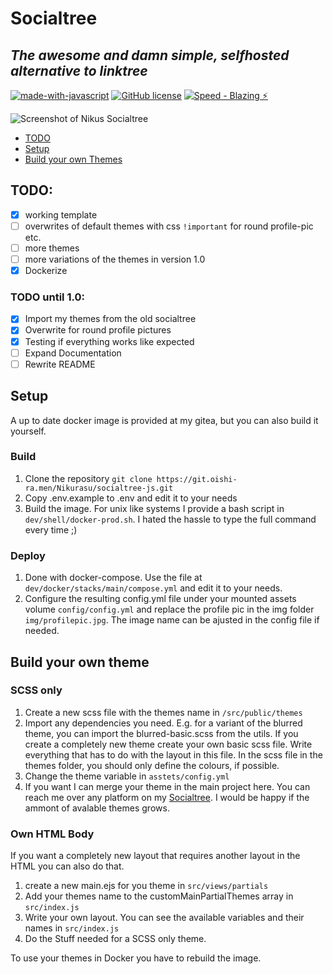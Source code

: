 # Socialtree
*The awesome and damn simple, selfhosted alternative to linktree*
---
[![made-with-javascript](https://img.shields.io/badge/Made%20with-JavaScript-1f425f.svg)](https://www.javascript.com)
[![GitHub license](https://img.shields.io/github/license/Naereen/StrapDown.js.svg)](https://dev.cat-enby.club/Nikurasu/socialtree-js/raw/branch/main/LICENSE.txt)
[![Speed  - Blazing ⚡](https://img.shields.io/badge/Speed_-Blazing_⚡-blue)](https://www.youtube.com/watch?v=oPTwBv9lvhw)

![Screenshot of Nikus Socialtree](https://fileshare.cat-enby.club/GaTA4/PUROBIgo31.png/raw)

- [TODO](#todo)
- [Setup](#setup)
- [Build your own Themes](#build-your-own-theme)

## TODO:
- [X] working template
- [ ] overwrites of default themes with css `!important` for round profile-pic etc.
- [ ] more themes
- [ ] more variations of the themes in version 1.0
- [X] Dockerize

### TODO until 1.0:
- [X] Import my themes from the old socialtree
- [X] Overwrite for round profile pictures
- [X] Testing if everything works like expected
- [ ] Expand Documentation
- [ ] Rewrite README

## Setup
A up to date docker image is provided at my gitea, but you can also build it yourself.

### Build
1. Clone the repository `git clone https://git.oishi-ra.men/Nikurasu/socialtree-js.git`
2. Copy .env.example to .env and edit it to your needs
3. Build the image. For unix like systems I provide a bash script in `dev/shell/docker-prod.sh`. I hated the hassle to type the full command every time ;)

### Deploy
1. Done with docker-compose. Use the file at `dev/docker/stacks/main/compose.yml` and edit it to your needs.
2. Configure the resulting config.yml file under your mounted assets volume `config/config.yml` and replace the profile pic in the img folder `img/profilepic.jpg`.
   The image name can be ajusted in the config file if needed.

## Build your own theme

### SCSS only
1. Create a new scss file with the themes name in `/src/public/themes`
2. Import any dependencies you need. E.g. for a variant of the blurred theme, you can import the blurred-basic.scss from the utils. If you create a completely new theme create your own basic scss file. Write everything that has to do with the layout in this file. In the scss file in the themes folder, you should only define the colours, if possible.
3. Change the theme variable in `asstets/config.yml`
4. If you want I can merge your theme in the main project here. You can reach me over any platform on my [Socialtree](https://links.nikurasu.gay). I would be happy if the ammont of avalable themes grows.

### Own HTML Body
If you want a completely new layout that requires another layout in the HTML you can also do that.
1. create a new main.ejs for you theme in `src/views/partials`
2. Add your themes name to the customMainPartialThemes array in `src/index.js`
3. Write your own layout. You can see the available variables and their names in `src/index.js`
4. Do the Stuff needed for a SCSS only theme.

To use your themes in Docker you have to rebuild the image.